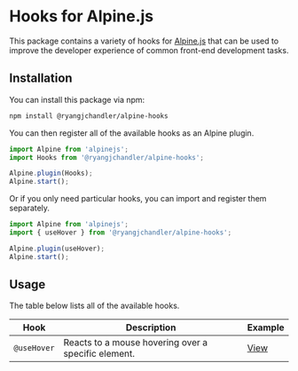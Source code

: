 # Hooks for Alpine.js

This package contains a variety of hooks for [Alpine.js](https://alpinejs.dev/) that can be used to improve the developer experience of common front-end development tasks.

## Installation

You can install this package via npm:

```sh
npm install @ryangjchandler/alpine-hooks
```

You can then register all of the available hooks as an Alpine plugin.

```js
import Alpine from 'alpinejs';
import Hooks from '@ryangjchandler/alpine-hooks';

Alpine.plugin(Hooks);
Alpine.start();
```

Or if you only need particular hooks, you can import and register them separately.

```js
import Alpine from 'alpinejs';
import { useHover } from '@ryangjchandler/alpine-hooks';

Alpine.plugin(useHover);
Alpine.start();
```

## Usage

The table below lists all of the available hooks.

| Hook | Description | Example |
| --- | --- | --- |
| `@useHover` | Reacts to a mouse hovering over a specific element. | [View](/examples/useHover.html) |